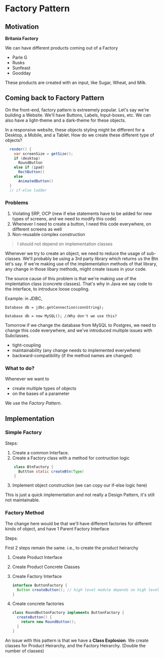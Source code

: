 # Factory Pattern

## Motivation

**Britania Factory**

We can have different products coming out of a Factory

- Parle G
- Rusks
- Sunfeast
- Goodday

These products are created with an input, like Sugar, Wheat, and Milk.

## Coming back to Factory Pattern

On the front-end, factory pattern is extreemely popular. Let's say we're building a Website. We'll have Buttons, Labels, Input-boxes, etc. We can also have a light-theme and a dark-theme for these objects.

In a responsive website, these objects styling might be different for a Desktop, a Mobile, and a Tablet. How do we create these different type of objects?

```Java
  render() {
    var screenSize = getSize();
    if (desktop)
      RoundButton
    else if (ipad)
      RectButton()
    else
      AnimatedButton()
  }
  // if-else ladder
```

### Problems

1. Violating SRP, OCP (new if else statements have to be added for new types of screens, and we need to modify this code)
2. Whenever I need to create a button, I need this code everywhere, on different screens as well
3. Non-reusable complex construction

> I should not depend on implementation classes

Whenever we try to create an object, we need to reduce the usage of sub-classes. We'll probably be using a 3rd party library which returns us the Btn let's say. If we're making use of the implementation methods of that library, any change in those libary methods, might create issues in your code.

The source cause of this problem is that we're making use of the implentation class (concrete classes). That's why in Java we say code to the interface, to introduce loose coupling. 

Example: in JDBC,

```Database db = jdbc.getConnection(connString);```

```Database db = new MySQL(); //Why don't we use this?```

Tomorrow if we change the database from MySQL to Postgres, we need to change this code everywhere, and we've introduced multiple issues with Subclasses.

- tight-coupling
- maintainability (any change needs to implemented everywhere)
- backward-compatibility (if the method names are changed)

### What to do?

Whenever we want to

- create multiple types of objects
- on the bases of a parameter

We use the *Factory Pattern*.

## Implementation

### Simple Factory

Steps:

1. Create a common Interface.
2. Create a Factory class with a method for contruction logic

  ```Java
      class BtnFactory {
        Buttton static createBtn(Type)
      }
  ```

3. Implement object construction (we can copy our if-else logic here)

This is just a quick implementation and not really a Design Pattern, it's still not maintainable.

### Factory Method

The change here would be that we'll have different factories for different kinds of object, and have 1 Parent Factory Interface

Steps:

First 2 steps remain the same. i.e., to create the product heirarchy

1. Create Product Interface
2. Create Product Concrete Classes
3. Create Factory Interface

    ```Java
    interface ButtonFactory {
      Button createButton(); // high level module depends on high level module
    }
    ```

4. Create concrete factories

    ```Java
    class RoundButtonFactory implements ButtonFactory {
      createButton() {
        return new RoundButton();
      }
    }
    ```

An issue with this pattern is that we have a **Class Explosion**. We create classes for Product Heirarchy, and the Factory Heirarchy. (Double the number of classes)
